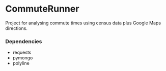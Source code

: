 # CommuteRunner
Project for analysing commute times using census data plus Google Maps directions.

### Dependencies
* requests
* pymongo
* polyline
